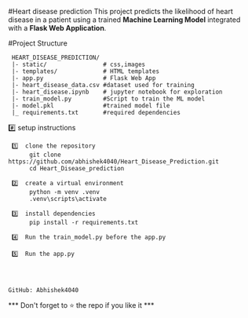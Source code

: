 #Heart disease prediction
     This project predicts the likelihood of heart disease in a patient using a trained **Machine Learning Model** integrated with a **Flask Web Application**.


#Project Structure
     
     HEART_DISEASE_PREDICTION/
     |- static/                # css,images
     |- templates/             # HTML templates
     |- app.py                 # Flask Web App
     |- heart_disease_data.csv #dataset used for training
     |- heart_disease.ipynb    # jupyter notebook for exploration
     |- train_model.py         #Script to train the ML model
     |- model.pkl              #trained model file
     |_ requirements.txt       #required dependencies


#️⃣ setup instructions
     
     1️⃣  clone the repository
          git clone https://github.com/abhishek4040/Heart_Disease_Prediction.git
          cd Heart_Disease_prediction

     2️⃣  create a virtual environment
          python -m venv .venv
          .venv\scripts\activate

     3️⃣  install dependencies
          pip install -r requirements.txt

     4️⃣  Run the train_model.py before the app.py

     5️⃣  Run the app.py

                                                                        
                                                                                  
                                                                                  GitHub: Abhishek4040

*** Don't forget to ⭐ the  repo if you like it ***   


